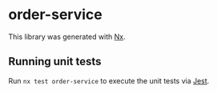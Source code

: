# order-service

This library was generated with [Nx](https://nx.dev).

## Running unit tests

Run `nx test order-service` to execute the unit tests via [Jest](https://jestjs.io).
